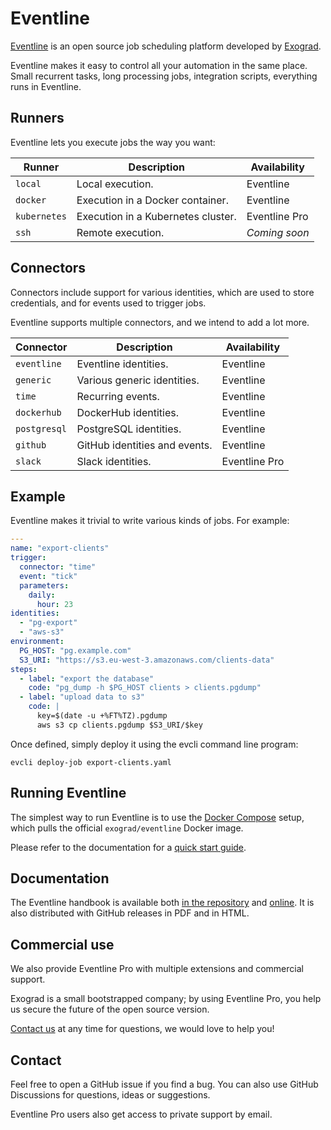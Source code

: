# Eventline
[Eventline](https://eventline.net) is an open source job scheduling platform
developed by [Exograd](http://exograd.com).

Eventline makes it easy to control all your automation in the same place.
Small recurrent tasks, long processing jobs, integration scripts, everything
runs in Eventline.

## Runners
Eventline lets you execute jobs the way you want:

| Runner       | Description                        | Availability  |
|--------------|------------------------------------|---------------|
| `local`      | Local execution.                   | Eventline     |
| `docker`     | Execution in a Docker container.   | Eventline     |
| `kubernetes` | Execution in a Kubernetes cluster. | Eventline Pro |
| `ssh`        | Remote execution.                  | _Coming soon_ |

## Connectors
Connectors include support for various identities, which are used to store
credentials, and for events used to trigger jobs.

Eventline supports multiple connectors, and we intend to add a lot more.

| Connector    | Description                   | Availability  |
|--------------|-------------------------------|---------------|
| `eventline`  | Eventline identities.         | Eventline     |
| `generic`    | Various generic identities.   | Eventline     |
| `time`       | Recurring events.             | Eventline     |
| `dockerhub`  | DockerHub identities.         | Eventline     |
| `postgresql` | PostgreSQL identities.        | Eventline     |
| `github`     | GitHub identities and events. | Eventline     |
| `slack`      | Slack identities.             | Eventline Pro |

## Example
Eventline makes it trivial to write various kinds of jobs. For example:

```yaml
---
name: "export-clients"
trigger:
  connector: "time"
  event: "tick"
  parameters:
    daily:
      hour: 23
identities:
  - "pg-export"
  - "aws-s3"
environment:
  PG_HOST: "pg.example.com"
  S3_URI: "https://s3.eu-west-3.amazonaws.com/clients-data"
steps:
  - label: "export the database"
    code: "pg_dump -h $PG_HOST clients > clients.pgdump"
  - label: "upload data to s3"
    code: |
      key=$(date -u +%FT%TZ).pgdump
      aws s3 cp clients.pgdump $S3_URI/$key
```

Once defined, simply deploy it using the evcli command line program:

```
evcli deploy-job export-clients.yaml
```

## Running Eventline
The simplest way to run Eventline is to use the [Docker
Compose](misc/docker-compose.yaml) setup, which pulls the official
`exograd/eventline` Docker image.

Please refer to the documentation for a [quick start
guide](doc/handbook/getting-started.adoc).

## Documentation
The Eventline handbook is available both [in the
repository](doc/handbook/handbook.adoc) and
[online](https://www.exograd.com/doc/eventline/handbook.html). It is also
distributed with GitHub releases in PDF and in HTML.

## Commercial use
We also provide Eventline Pro with multiple extensions and commercial support.

Exograd is a small bootstrapped company; by using Eventline Pro, you help us
secure the future of the open source version.

[Contact us](mailto:contact@exograd.com) at any time for questions, we would
love to help you!

## Contact
Feel free to open a GitHub issue if you find a bug. You can also use
GitHub Discussions for questions, ideas or suggestions.

Eventline Pro users also get access to private support by email.
